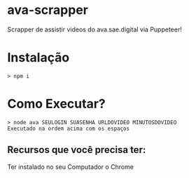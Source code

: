 # ava-scrapper
Scrapper de assistir videos do ava.sae.digital via Puppeteer!


# Instalação
```
> npm i
```

# Como Executar?
```
> node ava SEULOGIN SUASENHA URLDOVIDEO MINUTOSDOVIDEO
Executado na ordem acima com os espaços
```

## Recursos que você precisa ter:
Ter instalado no seu Computador o Chrome

